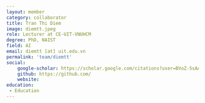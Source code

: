 ```yaml
---
layout: member
category: collaborator
title: Tran Thi Diem
image: diemtt.jpeg
role: Lecturer at CE-UIT-VNUHCM
degree: PhD, NAIST
field: AI
email: diemtt [at] uit.edu.vn
permalink: 'team/diemtt'
social:
    google-scholar: https://scholar.google.com/citations?user=BVoZ-5sAAAAJ&hl=vi
    github: https://github.com/
    website: 
education:
 - Education
---
```

